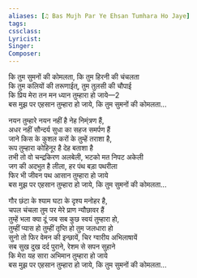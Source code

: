 ```yaml
---
aliases: [♫ Bas Mujh Par Ye Ehsan Tumhara Ho Jaye]
tags: 
cssclass:
Lyricist: 
Singer:
Composer:
---
```


कि तुम सुमनों की कोमलता, कि तुम हिरनी की चंचलता  
कि तुम कलियों की तरूणाईत्, तुम तुलसी की चौपाई  
कि प्रिय मेरा तन मन ध्यान तुम्हारा हो जाये—2  
बस मुझ पर एहसान तुम्हारा हो जाये, कि तुम सुमनों की कोमलता...  
  
नयन तुम्हारे नयन नहीं है नेह निम्ंत्रण हैं,  
अधर नहीं सौन्दर्य सुधा का सहज समर्पण हैं  
जाने किस के कुशल करों के तुम्हें तराशा है,  
रूप तुम्हारा कोहिनूर है देह बताशा है  
तभी तो वो चन्द्रकिरण अलबेली, भटको मत निपट अकेली  
जग की अदभुत है लीला, हर पंथ बड़ा पथरीला  
फिर भी जीवन पथ आसान तुम्हारा हो जाये  
बस मुझ पर एहसान तुम्हारा हो जाये, कि तुम सुमनों की कोमलता...  
  
गौर छंटा के श्याम घटा के दृश्य मनोहर है,  
चपल चंचला तुम पर मेरे प्राण न्यौछावर हैं  
तुम्हें भला क्या दूं जब सब कुछ स्वयं तुम्हारा हो,  
तुम्हीं प्यास हो तुम्हीं तृप्ति हो तुम जलधारा हो  
सुनो तो फिर वेमन की इन्छायें, चिर ग्वारीय अभिलाषायें  
सब सुख दुख दर्द पुराने, रेशम से सपन सुहाने  
कि मेरा यह सारा अभिमान तुम्हारा हो जाये  
बस मुझ पर एहसान तुम्हारा हो जाये, कि तुम सुमनों की कोमलता... 



